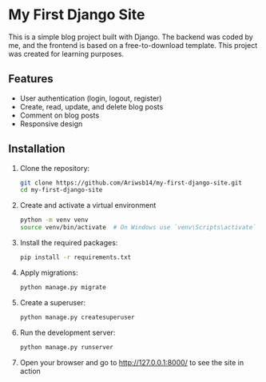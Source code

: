 # My First Django Site

This is a simple blog project built with Django. The backend was coded by me, and the frontend is based on a free-to-download template. This project was created for learning purposes.

## Features

- User authentication (login, logout, register)
- Create, read, update, and delete blog posts
- Comment on blog posts
- Responsive design

## Installation

1. Clone the repository:
   ```bash
   git clone https://github.com/Ariwsb14/my-first-django-site.git
   cd my-first-django-site
   
2. Create and activate a virtual environment
   ```bash
   python -m venv venv
   source venv/bin/activate  # On Windows use `venv\Scripts\activate`

3. Install the required packages:
   ```bash
   pip install -r requirements.txt

4. Apply migrations:
   ```bash
   python manage.py migrate
   
5. Create a superuser:
   ```bash
   python manage.py createsuperuser

6. Run the development server:
   ```bash
   python manage.py runserver

7. Open your browser and go to http://127.0.0.1:8000/ to see the site in action
